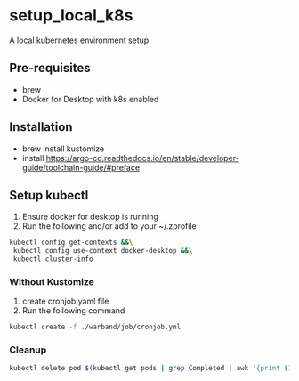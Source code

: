 # setup_local_k8s
A local kubernetes environment setup 

## Pre-requisites

* brew
* Docker for Desktop with k8s enabled


## Installation

* brew install kustomize
* install https://argo-cd.readthedocs.io/en/stable/developer-guide/toolchain-guide/#preface

## Setup kubectl
1) Ensure docker for desktop is running
2) Run the following and/or add to your ~/.zprofile
```bash
kubectl config get-contexts &&\
 kubectl config use-context docker-desktop &&\
 kubectl cluster-info
```

### Without Kustomize 

1) create cronjob yaml file
2) Run the following command
```bash
kubectl create -f ./warband/job/cronjob.yml
```

### Cleanup
```bash
kubectl delete pod $(kubectl get pods | grep Completed | awk '{print $1}')
```